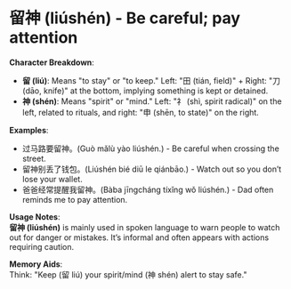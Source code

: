 # **留神 (liúshén) - Be careful; pay attention**

**Character Breakdown**:  
- **留 (liú)**: Means "to stay" or "to keep." Left: "田 (tián, field)" + Right: "刀 (dāo, knife)" at the bottom, implying something is kept or detained.  
- **神 (shén)**: Means "spirit" or "mind." Left: "礻 (shì, spirit radical)" on the left, related to rituals, and right: "申 (shēn, to state)" on the right.

**Examples**:  
- 过马路要留神。(Guò mǎlù yào liúshén.) - Be careful when crossing the street.  
- 留神别丢了钱包。(Liúshén bié diū le qiánbāo.) - Watch out so you don’t lose your wallet.  
- 爸爸经常提醒我留神。(Bàba jīngcháng tíxǐng wǒ liúshén.) - Dad often reminds me to pay attention.

**Usage Notes**:  
**留神 (liúshén)** is mainly used in spoken language to warn people to watch out for danger or mistakes. It’s informal and often appears with actions requiring caution.

**Memory Aids**:  
Think: "Keep (留 liú) your spirit/mind (神 shén) alert to stay safe."